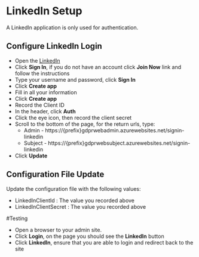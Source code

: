 # LinkedIn Setup

A LinkedIn application is only used for authentication. 

## Configure LinkedIn Login

-   Open the [LinkedIn](https://www.linkedin.com/developers/)
-   Click **Sign In**, if you do not have an account click **Join Now** link and follow the instructions
-   Type your username and password, click **Sign In**
-   Click **Create app**
-   Fill in all your information
-   Click **Create app**
-   Record the Client ID
-   In the header, click **Auth**
-   Click the eye icon, then record the client secret
-   Scroll to the bottom of the page, for the return urls, type:
    -   Admin - https://{prefix}gdprwebadmin.azurewebsites.net/signin-linkedin
    -   Subject - https://{prefix}gdprwebsubject.azurewebsites.net/signin-linkedin
-   Click **Update**

##  Configuration File Update

Update the configuration file with the following values:

-   LinkedInClientId : The value you recorded above
-   LinkedInClientSecret : The value you recorded above

#Testing

-   Open a browser to your admin site.
-   Click **Login**, on the page you should see the **LinkedIn** button
-   Click **LinkedIn**, ensure that you are able to login and redirect back to the site